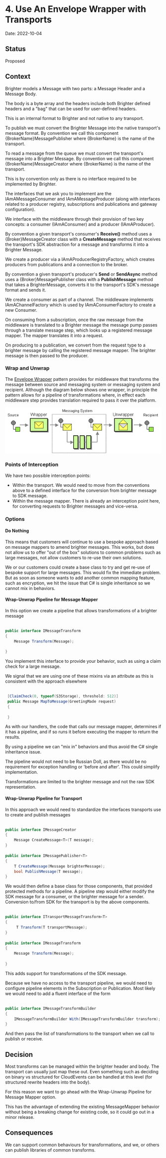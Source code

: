 # 4. Use An Envelope Wrapper with Transports

Date: 2022-10-04

## Status

Proposed

## Context

Brighter models a Message with two parts: a Message Header and a Message Body. 

The body is a byte array and the headers include both Brighter defined headers and a "bag" that can be used for user-defined headers.

This is an internal format to Brighter and not native to any transport.

To publish we must convert the Brighter Message into the native transport's message format. By convention we call this component {BrokerName}MessagePublisher where {BrokerName} is the name of the transport.

To read a message from the queue we must convert the transport's message into a Brighter Message. By convention we call this component {BrokerName}MessageCreator where {BrokerName} is the name of the transport.

This is by convention only as there is no interface required to be implemented by Brighter.

The interfaces that we ask you to implement are the IAmAMessageConsumer and IAmAMessageProducer (along with interfaces related to a producer registry, subscriptions and publications and gateway configuration).

We interface with the middleware through their provision of two key concepts: a consumer (IAmAConsumer) and a producer (IAmAProducer).

By convention a given transport's consumer's **Receive()** method uses a {Broker}MessageCreator class with a **CreateMessage** method that receives the transport's SDK abstraction for a message and transforms it into a Brighter Message.

We create a producer via a IAmAProducerRegistryFactory, which creates  producers from publications and a connection to the broker.
                                                                                                    
By convention a given transport's producer's **Send** or **SendAsync** method uses a {Broker}MessagePublisher class with a **PublishMessage** method that takes a BrighterMessage, converts it to the transport's SDK's message format and sends it.

We create a consumer as part of a channel. The middleware implements IAmAChannelFactory which is used by IAmAConsumerFactory to create a new Consumer.

On consuming from a subscription, once the raw message from the middleware is translated to a Brighter message the message pump passes through a translate message step, which looks up a registered message mapper. The mapper translates it into a request.

On producing to a publication, we convert from the request type to a brighter message by calling the registered message mapper. The brighter message is then passed to the producer.

### Wrap and Unwrap

The [Envelope Wrapper](https://www.enterpriseintegrationpatterns.com/patterns/messaging/EnvelopeWrapper.html) pattern provides for middleware that transforms the message between source and messaging system or messaging system and recipient. 
Although the diagram below shows one wrapper, in principle the pattern allows for a pipeline of transformations where, in effect each middleware step provides translation required to pass it over the platform.

![Claim Check](images/Wrapper.gif)

### Points of Interception

We have two possible interception points:

- Within the transport. We would need to move from the conventions above to a defined interface for the conversion from brighter message to SDK message. 
- Within the message mapper. There is already an interception point here, for converting requests to Brighter messages and vice-versa.
         
### Options

#### Do Nothing                        

This means that customers will continue to use a bespoke approach based on message mappers to amend brighter messages. This works, but does not allow us to offer "out of the box" solutions to common problems such as large messages, not allow customers to re-use their own solutions.
                                                                                                      
We or our customers could create a base class to try and get re-use of bespoke support for large messages. This would fix the immediate problem. But as soon as someone wants to add another common mapping feature, such as encryption, we hit the issue that C# is single inheritance so we cannot mix in behaviors.

#### Wrap-Unwrap Pipeline for Message Mapper

In this option we create a pipeline that allows transformations of a brighter message

```csharp

public interface IMessageTransform
{
    Message Transform(Message);

}
```

You implement this interface to provide your behavior, such as using a claim check for a large message.

We signal that we are using one of these mixins via an attribute as this is consistent with the approach elsewhere

```csharp

 [ClaimCheck(0, typeof(S3Storage), threshold: 512)]
 public Message MapToMessage(GreetingMade request)
 {
 
 }

```

As with our handlers, the code that calls our message mapper, determines if it has a pipeline, and if so runs it before executing the mapper to return the results.

By using a pipeline we can "mix in" behaviors and thus avoid the C# single inheritance issue.

The pipeline would not need to be Russian Doll, as there would be no requirement for exception handling or 'before and after'. This could simplify implementation.

Transformations are limited to the brighter message and not the raw SDK representation.

#### Wrap-Unwrap Pipeline for Transport

In this approach we would need to standardize the interfaces transports use to create and publish messages

```csharp

public interface IMessageCreator
{
    Message CreateMessage<T>(T message);
}

public interface IMessagePublisher<T>
{
    T CreateMessage(Message brighterMessage);
    bool PublishMessage(T message);
}

```

We would then define a base class for those components, that provided protected methods for a pipeline. A pipeline step would either modify the SDK message for a consumer, or the brighter message for a sender. Conversion to/from SDK for the transport is by the above components.

```csharp

public interface ITransportMessageTransform<T>
{
     T Transform(T transportMessage);
}

public interface IMessageTransform
{
    Message Transform(Message);

}

```
 
This adds support for transformations of the SDK message.

Because we have no access to the transport pipeline, we would need to configure pipeline elements in the Subscription or Publication. Most likely we would need to add a fluent interface of the form

```csharp

public interface IMessageTransformBuilder
{
    IMessageTransformBuilder With(IMessageTransformBuilder transform);
}

```

And then pass the list of transformations to the transport when we call to publish or receive.

## Decision                                           
             
Most transforms can be managed within the brighter header and body. The transport can usually just map these out. Even something such as deciding on binary vs structured for CloudEvents can be handled at this level (for structured rewrite headers into the body).

For this reason we want to go ahead with the Wrap-Unwrap Pipeline for Message Mapper option. 

This has the advantage of extending the existing MessageMapper behavior without being a breaking change for existing code, so it could go out in a minor release.


## Consequences
                 
We can support common behaviours for transformations, and we, or others can publish libraries of common transforms.




